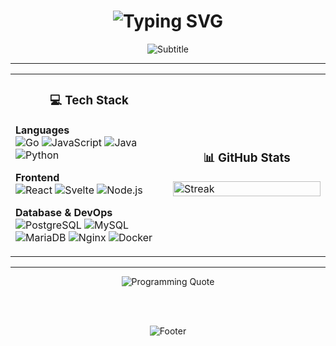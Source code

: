 <div align="center">

<h1>
  <img src="https://readme-typing-svg.herokuapp.com?font=Montserrat&weight=700&size=48&duration=2000&pause=1000&color=0047AB&center=true&vCenter=true&width=650&height=80&lines=Jhonatan+Code+Dev;Backend+Developer;Software+Engineer" alt="Typing SVG" />
</h1>

<img src="https://readme-typing-svg.herokuapp.com?font=Lato&weight=600&size=22&duration=3000&pause=1000&color=0052CC&center=true&vCenter=true&width=750&lines=Crafting+elegant+and+scalable+solutions;Passionate+about+clean+architecture;Building+robust+backend+systems;Excellence+through+simplicity" alt="Subtitle" />

</div>

---

<table align="center">
<tr>
<td width="50%">

<h3 align="center">💻 Tech Stack</h3>

**Languages**  
![Go](https://img.shields.io/badge/Go-00ADD8?style=flat-square&logo=go&logoColor=white)
![JavaScript](https://img.shields.io/badge/JavaScript-F7DF1E?style=flat-square&logo=javascript&logoColor=black)
![Java](https://img.shields.io/badge/Java-ED8B00?style=flat-square&logo=openjdk&logoColor=white)
![Python](https://img.shields.io/badge/Python-3776AB?style=flat-square&logo=python&logoColor=white)

**Frontend**  
![React](https://img.shields.io/badge/React-20232A?style=flat-square&logo=react&logoColor=61DAFB)
![Svelte](https://img.shields.io/badge/Svelte-FF3E00?style=flat-square&logo=svelte&logoColor=white)
![Node.js](https://img.shields.io/badge/Node.js-339933?style=flat-square&logo=node.js&logoColor=white)

**Database & DevOps**  
![PostgreSQL](https://img.shields.io/badge/PostgreSQL-316192?style=flat-square&logo=postgresql&logoColor=white)
![MySQL](https://img.shields.io/badge/MySQL-4479A1?style=flat-square&logo=mysql&logoColor=white)
![MariaDB](https://img.shields.io/badge/MariaDB-003545?style=flat-square&logo=mariadb&logoColor=white)
![Nginx](https://img.shields.io/badge/Nginx-009639?style=flat-square&logo=nginx&logoColor=white)
![Docker](https://img.shields.io/badge/Docker-2496ED?style=flat-square&logo=docker&logoColor=white)

</td>
<td width="50%">

<h3 align="center">📊 GitHub Stats</h3>

<img src="https://github-readme-streak-stats.herokuapp.com/?user=Jhonatan-Code-dev&theme=tokyonight&hide_border=true&background=0D1117&stroke=58A6FF&ring=1F6FEB&fire=FF6B6B&currStreakLabel=58A6FF" width="100%" alt="Streak"/>

</td>
</tr>
</table>

---

<div align="center">

<img src="https://quotes-github-readme.vercel.app/api?type=horizontal&theme=tokyonight&quote=Any+fool+can+write+code+that+a+computer+can+understand.+Good+programmers+write+code+that+humans+can+understand.&author=Martin+Fowler" alt="Programming Quote"/>

<br/><br/>

<img src="https://readme-typing-svg.herokuapp.com?font=Roboto&weight=600&size=19&pause=1000&color=0052CC&center=true&vCenter=true&width=500&lines=Thank+you+for+visiting;Let's+create+something+extraordinary" alt="Footer" />

</div>
